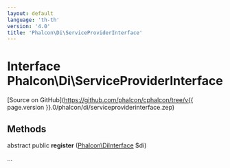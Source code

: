 ```yaml
---
layout: default
language: 'th-th'
version: '4.0'
title: 'Phalcon\Di\ServiceProviderInterface'
---
```


# Interface **Phalcon\Di\ServiceProviderInterface**

[Source on GitHub](https://github.com/phalcon/cphalcon/tree/v{{ page.version }}.0/phalcon/di/serviceproviderinterface.zep)

## Methods

abstract public **register** ([Phalcon\DiInterface](Phalcon_DiInterface) $di)

...